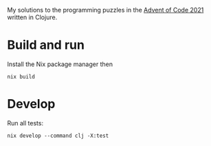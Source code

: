 My solutions to the programming puzzles in the [Advent of Code
2021](adventofcode.com/) written in Clojure.

# Build and run

Install the Nix package manager then

```
nix build
```

# Develop

Run all tests:
```
nix develop --command clj -X:test
```
